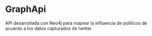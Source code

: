 # GraphApi

API desarrollada con Neo4j para mapear la influencia de políticos de acuerdo a los datos capturados de twitter.
